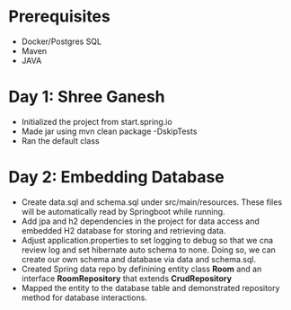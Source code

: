 # Prerequisites

* Docker/Postgres SQL
* Maven
* JAVA


# Day 1: Shree Ganesh 

* Initialized the project from start.spring.io
* Made jar using mvn clean package -DskipTests
* Ran the default class


# Day 2: Embedding Database

 * Create data.sql and schema.sql under src/main/resources. These files will be automatically read by Springboot while running.
 * Add jpa and h2 dependencies in the project for data access and embedded H2 database for storing and retrieving data.
 * Adjust application.properties to set logging to debug so that we cna review log and set hibernate auto schema to none. Doing so, we can create our own schema and database via data and schema.sql.
 * Created Spring data repo by definining entity class **Room** and an interface **RoomRepository** that extends **CrudRepository**
 * Mapped the entity to the database table and demonstrated repository method for database interactions.